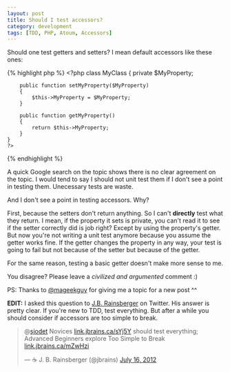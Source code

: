 ```yaml
---
layout: post
title: Should I test accessors?
category: development 
tags: [TDD, PHP, Atoum, Accessors]
---
```


Should one test getters and setters? I mean default accessors like these ones:

{% highlight php %}
    <?php
    class MyClass
    {
        private $MyProperty;

        public function setMyProperty($MyProperty)
        {
            $this->MyProperty = $MyProperty;
        }

        public function getMyProperty()
        {
            return $this->MyProperty;
        }
    }
    ?>
{% endhighlight %}

A quick Google search on the topic shows there is no clear agreement on the topic. I would tend to say I should not unit test them if I don't see a point in testing them. Unecessary tests are waste.

And I don't see a point in testing accessors. Why?

First, because the setters don't return anything. So I can't **directly** test what they return. I mean, if the property it sets is private, you can't read it to see if the setter correctly did is job right? Except by using the property's getter. But now you're not writing a unit test anymore because you assume the getter works fine. If the getter changes the property in any way, your test is going to fail but not because of the setter but because of the getter.

For the same reason, testing a basic getter doesn't make more sense to me.

You disagree? Please leave a *civilized and argumented* comment :)

PS: Thanks to [@mageekguy](https://twitter.com/mageekguy) for giving me a topic for a new post ^^

**EDIT:** I asked this question to [J.B. Rainsberger](http://www.jbrains.ca/ "jbrains")  on Twitter. His answer is pretty clear. If you're new to TDD, test everything. But after a while you should consider if accessors are too simple to break.

<blockquote class="twitter-tweet tw-align-center" data-in-reply-to="224756188980584448"><p>@<a href="https://twitter.com/sjodet">sjodet</a> Novices <a href="http://t.co/yVDnqeVg" title="http://link.jbrains.ca/sYj5Y">link.jbrains.ca/sYj5Y</a> should test everything; Advanced Beginners explore Too Simple to Break <a href="http://t.co/cd8JSvlA" title="http://link.jbrains.ca/mZwHzi">link.jbrains.ca/mZwHzi</a></p>&mdash; ☕ J. B. Rainsberger (@jbrains) <a href="https://twitter.com/jbrains/status/224861598739730432" data-datetime="2012-07-16T13:42:37+00:00">July 16, 2012</a></blockquote>
<script src="//platform.twitter.com/widgets.js" charset="utf-8"></script>
